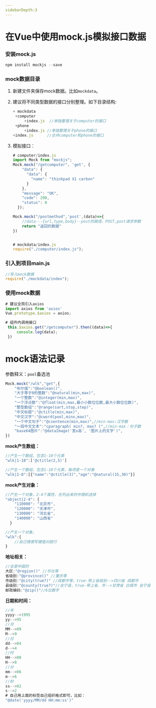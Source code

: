 ```yaml
---
sidebarDepth:3
---
```


# 在Vue中使用mock.js模拟接口数据



### 安装mock.js

```javascript
npm install mockjs --save
```

### mock数据目录

1. 新建文件夹保存mock数据。比如`mockdata`。

2. 建议将不同类型数据的接口分别整理。如下目录结构:

   ```javascript
   + mockdata
   	+computer
   		+index.js  //单独整理关于computer的接口
   	+phone
   		+index.js //单独整理关于phone的接口
   +index.js   	  //合并computer和phone的接口
   ```

3. 模拟接口：

   ```javascript
   # computer/index.js
   import Mock from "mockjs";
   Mock.mock("/getcomputer", 'get', {
       "data": {
         "data": {
           "name": "thinkpad X1 carbon"
         }
       },
       "message": "OK",
       "code": 200,
       "status": 0
     });
   
   Mock.mock("/postmethod",'post',(data)=>{
       //data---{url,type,body}--post的路径，POST,post请求参数
       return "返回的数据"
   })
   
   
   # mockdata/index.js
   require("./computer/index.js");
   ```

### 引入到项目main.js

```javascript
//导入mock数据
require("./mockdata/index");
```



###  使用mock数据

```javascript
# 建议全局引入axios
import axios from 'axios'
Vue.prototype.$axios = axios;

# 组件内调用接口
 this.$axios.get("/getcomputer").then((data)=>{
     console.log(data);
 })
```





# mock语法记录

参数释义：`pool`备选池

```javascript
Mock.mock("/wlk","get",{
    "布尔值":"@boolean()",
    "大于等于0的整数":"@natural(min,max)",
    "一个整数":"@integer(min,max)",
    "一个浮点数":"@float(min,max,最小小数位位数,最大小数位位数)",
    "整型数组":"@range(sart,stop,step)",
    "中文标题":"@ctitle(min,max)",
    "中文汉字":"@cword(pool,minx,max)",
    "一个中文句子":"@csentence(min,max)",//min-max:汉字数
    "一段中文文本":"cparagraph( min?, max? )",//min-max：句子数
    "base64图片":"@dataImage('宽x高', '图片上的文字')",
})
```

**mock产生数组：**

```javascript
//产生一个数组，包含1-10个元素
"wlk|1-10":['@ctitle(2,5)'] 

//产生一个数组，包含1-10个元素，每项是一个对象
"wlk|2-8":[{"name":"@ctitle(3)","age":"@natural(15,30)"}]
```

**mock产生对象：**

```javascript
//产生一个对象，2-4个属性，在列出来的中随机选择
"object|2-4": {
    "110000": "北京市",
    "120000": "天津市",
    "130000": "河北省",
    "140000": "山西省"
  }

//产生一个对象，
"wlk":{
    //自己随便写键值对就行
}
```

**地址相关：**

```javascript
//全是中国的
大区:"@region()" //华北等
省级别:"@province()" //重庆等
市级别:"@city(true?)" //成都市等，true-带上省级别-->四川省 成都市
县级别:"@county(true?)"//会宁县，true-带上省、市-->甘肃省 白银市 会宁县
邮政编码:"@zip()"//6位数字
```

**日期和时间：**

```javascript
//年
yyyy-->1995
yy-->95
//月
MM-->09
M-->9
//日
dd-->04
d-->4
//时
HH-->08
H-->8
//分
mm-->06
m-->6
//秒
ss-->02
s-->2
# 自己用上面的标签自己组织格式即可，比如：
"@date('yyyy/MM/dd HH:mm:ss')"

```

